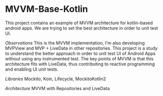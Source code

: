 # MVVM-Base-Kotlin
This project contains an example of MVVM architecture for kotlin-based android apps.
We are trying to set the best architecture in order to unit test UI.

*Observations*
This is the MVVM implementation, I'm also developing MVPView and MVP + LiveData in other repositories.
This project is a study to understand the better approach in order to unit test UI of Android Apps without using any instrumented test.
The key points of MVVM is that this architecture fits with LiveData, thus contributing to reactive programming and enabling UI unit tests.

*Libraries*
Mockito,
Koin,
Lifecycle,
MockitoKotlin2

*Architecture*
MVVM with Repositories and LiveData


